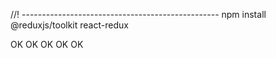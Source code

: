 //! -------------------------------------------------
npm install @reduxjs/toolkit react-redux

OK OK OK OK OK
